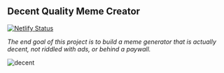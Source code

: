 ## Decent Quality Meme Creator

[![Netlify Status](https://api.netlify.com/api/v1/badges/1b36db16-25ef-478f-a4c8-c77dd004ffb1/deploy-status)](https://app.netlify.com/sites/decent-quality-meme-creator/deploys)

_The end goal of this project is to build a meme generator that is actually decent, not riddled with ads, or behind a paywall._

![decent](https://user-images.githubusercontent.com/4007345/90251691-ce8f7e00-de03-11ea-9f44-ab1df81a6e5a.gif)
